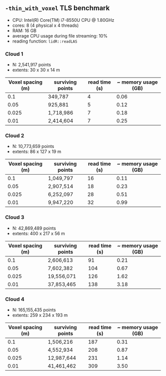 ## `-thin_with_voxel` TLS benchmark
- CPU: Intel(R) Core(TM) i7-8550U CPU @ 1.80GHz
- cores: 8 (4 physical x 4 threads)
- RAM: 16 GB
- average CPU usage during file streaming: 10%
- reading function: `lidR::readLAS` 

### Cloud 1
- N: 2,541,917 points
- extents: 30 x 30 x 14 m

| Voxel spacing (m) | surviving points | read time (s) | ~ memory usage (GB) |
| --- | --- | --- | --- |
| 0.1 | 349,787 | 4 | 0.06 |
| 0.05 | 925,881 | 5 | 0.12 |
| 0.025 | 1,718,986 | 7 | 0.18 |
| 0.01 | 2,414,604 | 7 | 0.25 |

### Cloud 2
- N: 10,773,659 points
- extents: 86 x 127 x 19 m

| Voxel spacing (m) | surviving points | read time (s) | ~ memory usage (GB) |
| --- | --- | --- | --- |
| 0.1 | 1,049,797 | 16 | 0.11 |
| 0.05 | 2,907,514 | 18 | 0.23 |
| 0.025 | 6,252,097 | 28 | 0.51 |
| 0.01 | 9,947,220 | 32 | 0.99 |

### Cloud 3
- N: 42,869,489 points
- extents: 400 x 217 x 56 m

| Voxel spacing (m) | surviving points | read time (s) | ~ memory usage (GB) |
| --- | --- | --- | --- |
| 0.1 | 2,606,613 | 91 | 0.21 |
| 0.05 | 7,602,382 | 104 | 0.67 |
| 0.025 | 19,556,071 | 126 | 1.62 |
| 0.01 | 37,853,465 | 138 | 3.18 |

### Cloud 4
- N: 165,155,435 points
- extents: 259 x 234 x 193 m

| Voxel spacing (m) | surviving points | read time (s) | ~ memory usage (GB) |
| --- | --- | --- | --- |
| 0.1 | 1,506,216 | 187 | 0.31 |
| 0.05 | 4,552,934 | 208 | 0.87 |
| 0.025 | 12,987,644 | 231 | 1.14 |
| 0.01 | 41,461,462 | 309 | 3.50 |

